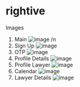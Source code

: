 # rightive
Images
1. Main
![image](https://user-images.githubusercontent.com/94004494/146811051-189cf2a7-1bda-49a1-b92d-4b8408dbb254.png) /n
2. Sign Up
![image](https://user-images.githubusercontent.com/94004494/146811146-2b7f3d66-e261-405f-9dd1-4f27d2093925.png)
3. OTP
![image](https://user-images.githubusercontent.com/94004494/146811231-15d5a460-f62c-48b1-8214-75a55a42b6eb.png)
4. Profile Details
![image](https://user-images.githubusercontent.com/94004494/146811321-59d16d09-1945-47a3-bbce-107df4fb7ea4.png)
5. Profile Lawyer
![image](https://user-images.githubusercontent.com/94004494/146811624-94171712-c5ef-4800-bd72-5275d4e6b1a9.png)
6. Calendar
![image](https://user-images.githubusercontent.com/94004494/146811788-c3470ff0-ced5-4c08-977b-48e884073429.png)
7. Lawyer Details
![image](https://user-images.githubusercontent.com/94004494/146812371-c53028af-51b7-456f-9f05-9154d2b7ab3e.png)
